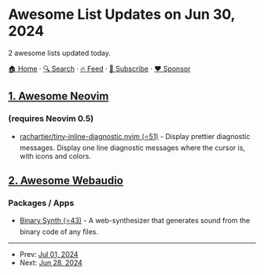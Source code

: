 # Awesome List Updates on Jun 30, 2024

2 awesome lists updated today.

[🏠 Home](/README.md) · [🔍 Search](https://www.trackawesomelist.com/search/) · [🔥 Feed](https://www.trackawesomelist.com/rss.xml) · [📮 Subscribe](https://trackawesomelist.us17.list-manage.com/subscribe?u=d2f0117aa829c83a63ec63c2f&id=36a103854c) · [❤️  Sponsor](https://github.com/sponsors/theowenyoung)



## [1. Awesome Neovim](/content/rockerBOO/awesome-neovim/README.md)

### (requires Neovim 0.5)

*   [rachartier/tiny-inline-diagnostic.nvim (⭐51)](https://github.com/rachartier/tiny-inline-diagnostic.nvim) - Display prettier diagnostic messages. Display one line diagnostic messages where the cursor is, with icons and colors.

## [2. Awesome Webaudio](/content/notthetup/awesome-webaudio/README.md)

### Packages / Apps

*   [Binary Synth (⭐43)](https://github.com/MaxAlyokhin/binary-synth) - A web-synthesizer that generates sound from the binary code of any files.

---

- Prev: [Jul 01, 2024](/content/2024/07/01/README.md)
- Next: [Jun 28, 2024](/content/2024/06/28/README.md)